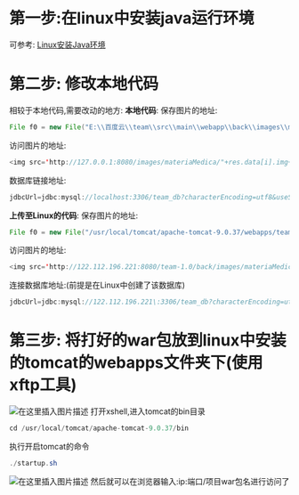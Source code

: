 ﻿
# 第一步:在linux中安装java运行环境

可参考: [Linux安装Java环境](https://blog.csdn.net/lanleihhh/article/details/123789589?spm=1001.2014.3001.5501)



# 第二步: 修改本地代码
相较于本地代码,需要改动的地方:
**本地代码**:
保存图片的地址:

```java
File f0 = new File("E:\\百度云\\team\\src\\main\\webapp\\back\\images\\materiaMedica");
```
访问图片的地址:

```java
<img src='http://127.0.0.1:8080/images/materiaMedica/"+res.data[i].img+"'  />
```

数据库链接地址:

```java
jdbcUrl=jdbc:mysql://localhost:3306/team_db?characterEncoding=utf8&useSSL=false&serverTimezone=Asia/Shanghai
```
**上传至Linux的代码**:
保存图片的地址:

```java
File f0 = new File("/usr/local/tomcat/apache-tomcat-9.0.37/webapps/team-1.0/back/images/materiaMedica");
```
访问图片的地址:

```java
<img src='http://122.112.196.221:8080/team-1.0/back/images/materiaMedica/"+res.data[i].img+"'  />
```
连接数据库地址:(前提是在Linux中创建了该数据库)

```java
jdbcUrl=jdbc:mysql://122.112.196.221\:3306/team_db?characterEncoding=utf8&useSSL=false&serverTimezone=Asia/Shanghai
```

# 第三步: 将打好的war包放到linux中安装的tomcat的webapps文件夹下(使用xftp工具)
![在这里插入图片描述](https://img-blog.csdnimg.cn/dd166140ef034f7e972988f26488fddf.png?x-oss-process=image/watermark,type_d3F5LXplbmhlaQ,shadow_50,text_Q1NETiBAbGFubGVpaGho,size_20,color_FFFFFF,t_70,g_se,x_16)
打开xshell,进入tomcat的bin目录

```java
cd /usr/local/tomcat/apache-tomcat-9.0.37/bin
```
执行开启tomcat的命令 
```java
./startup.sh
```
![在这里插入图片描述](https://img-blog.csdnimg.cn/0f7dbd9bd0c24c29bf9e11008b511d63.png?x-oss-process=image/watermark,type_d3F5LXplbmhlaQ,shadow_50,text_Q1NETiBAbGFubGVpaGho,size_20,color_FFFFFF,t_70,g_se,x_16)
然后就可以在浏览器输入:ip:端口/项目war包名进行访问了


